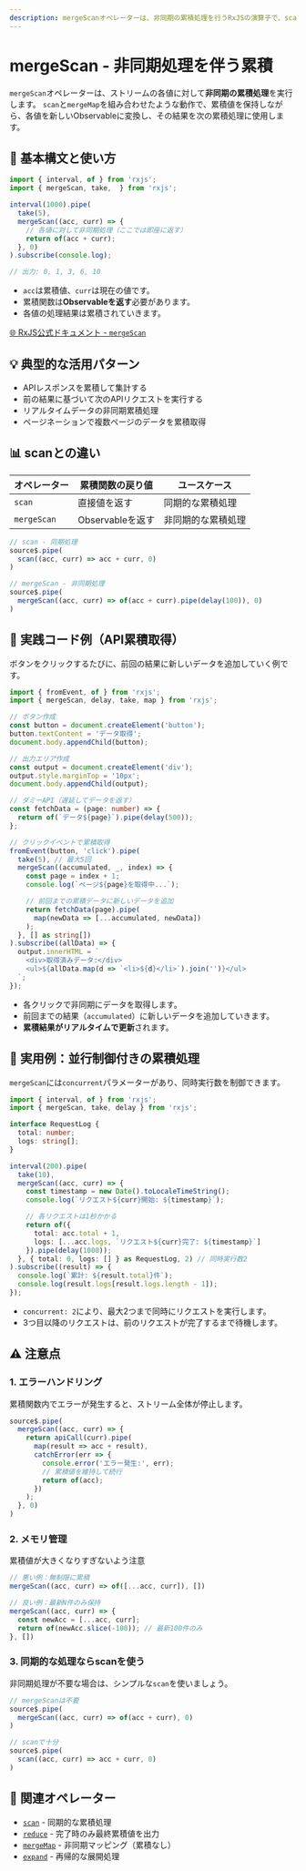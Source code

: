 ```yaml
---
description: mergeScanオペレーターは、非同期の累積処理を行うRxJSの演算子で、scanとmergeMapを組み合わせた動作をします。前の結果を使って次の非同期処理を実行し、その結果を累積していきます。
---
```


# mergeScan - 非同期処理を伴う累積

`mergeScan`オペレーターは、ストリームの各値に対して**非同期の累積処理**を実行します。
`scan`と`mergeMap`を組み合わせたような動作で、累積値を保持しながら、各値を新しいObservableに変換し、その結果を次の累積処理に使用します。

## 🔰 基本構文と使い方

```ts
import { interval, of } from 'rxjs';
import { mergeScan, take,  } from 'rxjs';

interval(1000).pipe(
  take(5),
  mergeScan((acc, curr) => {
    // 各値に対して非同期処理（ここでは即座に返す）
    return of(acc + curr);
  }, 0)
).subscribe(console.log);

// 出力: 0, 1, 3, 6, 10
```

- `acc`は累積値、`curr`は現在の値です。
- 累積関数は**Observableを返す**必要があります。
- 各値の処理結果は累積されていきます。

[🌐 RxJS公式ドキュメント - `mergeScan`](https://rxjs.dev/api/operators/mergeScan)

## 💡 典型的な活用パターン

- APIレスポンスを累積して集計する
- 前の結果に基づいて次のAPIリクエストを実行する
- リアルタイムデータの非同期累積処理
- ページネーションで複数ページのデータを累積取得

## 📊 scanとの違い

| オペレーター | 累積関数の戻り値 | ユースケース |
|--------------|------------------|--------------|
| `scan` | 直接値を返す | 同期的な累積処理 |
| `mergeScan` | Observableを返す | 非同期的な累積処理 |

```ts
// scan - 同期処理
source$.pipe(
  scan((acc, curr) => acc + curr, 0)
)

// mergeScan - 非同期処理
source$.pipe(
  mergeScan((acc, curr) => of(acc + curr).pipe(delay(100)), 0)
)
```

## 🧠 実践コード例（API累積取得）

ボタンをクリックするたびに、前回の結果に新しいデータを追加していく例です。

```ts
import { fromEvent, of } from 'rxjs';
import { mergeScan, delay, take, map } from 'rxjs';

// ボタン作成
const button = document.createElement('button');
button.textContent = 'データ取得';
document.body.appendChild(button);

// 出力エリア作成
const output = document.createElement('div');
output.style.marginTop = '10px';
document.body.appendChild(output);

// ダミーAPI（遅延してデータを返す）
const fetchData = (page: number) => {
  return of(`データ${page}`).pipe(delay(500));
};

// クリックイベントで累積取得
fromEvent(button, 'click').pipe(
  take(5), // 最大5回
  mergeScan((accumulated, _, index) => {
    const page = index + 1;
    console.log(`ページ${page}を取得中...`);

    // 前回までの累積データに新しいデータを追加
    return fetchData(page).pipe(
      map(newData => [...accumulated, newData])
    );
  }, [] as string[])
).subscribe((allData) => {
  output.innerHTML = `
    <div>取得済みデータ:</div>
    <ul>${allData.map(d => `<li>${d}</li>`).join('')}</ul>
  `;
});
```

- 各クリックで非同期にデータを取得します。
- 前回までの結果（`accumulated`）に新しいデータを追加していきます。
- **累積結果がリアルタイムで更新**されます。

## 🎯 実用例：並行制御付きの累積処理

`mergeScan`には`concurrent`パラメーターがあり、同時実行数を制御できます。

```ts
import { interval, of } from 'rxjs';
import { mergeScan, take, delay } from 'rxjs';

interface RequestLog {
  total: number;
  logs: string[];
}

interval(200).pipe(
  take(10),
  mergeScan((acc, curr) => {
    const timestamp = new Date().toLocaleTimeString();
    console.log(`リクエスト${curr}開始: ${timestamp}`);

    // 各リクエストは1秒かかる
    return of({
      total: acc.total + 1,
      logs: [...acc.logs, `リクエスト${curr}完了: ${timestamp}`]
    }).pipe(delay(1000));
  }, { total: 0, logs: [] } as RequestLog, 2) // 同時実行数2
).subscribe((result) => {
  console.log(`累計: ${result.total}件`);
  console.log(result.logs[result.logs.length - 1]);
});
```

- `concurrent: 2`により、最大2つまで同時にリクエストを実行します。
- 3つ目以降のリクエストは、前のリクエストが完了するまで待機します。

## ⚠️ 注意点

### 1. エラーハンドリング

累積関数内でエラーが発生すると、ストリーム全体が停止します。

```ts
source$.pipe(
  mergeScan((acc, curr) => {
    return apiCall(curr).pipe(
      map(result => acc + result),
      catchError(err => {
        console.error('エラー発生:', err);
        // 累積値を維持して続行
        return of(acc);
      })
    );
  }, 0)
)
```

### 2. メモリ管理

累積値が大きくなりすぎないよう注意

```ts
// 悪い例：無制限に累積
mergeScan((acc, curr) => of([...acc, curr]), [])

// 良い例：最新N件のみ保持
mergeScan((acc, curr) => {
  const newAcc = [...acc, curr];
  return of(newAcc.slice(-100)); // 最新100件のみ
}, [])
```

### 3. 同期的な処理ならscanを使う

非同期処理が不要な場合は、シンプルな`scan`を使いましょう。

```ts
// mergeScanは不要
source$.pipe(
  mergeScan((acc, curr) => of(acc + curr), 0)
)

// scanで十分
source$.pipe(
  scan((acc, curr) => acc + curr, 0)
)
```

## 🔗 関連オペレーター

- [`scan`](./scan.md) - 同期的な累積処理
- [`reduce`](./reduce.md) - 完了時のみ最終累積値を出力
- [`mergeMap`](./mergeMap.md) - 非同期マッピング（累積なし）
- [`expand`](./expand.md) - 再帰的な展開処理
